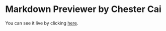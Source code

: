 # Markdown Previewer by Chester Cai

You can see it live by clicking [here](https://chestercaii.github.io/Markdown-Previewer-by-Chester-Cai/).
